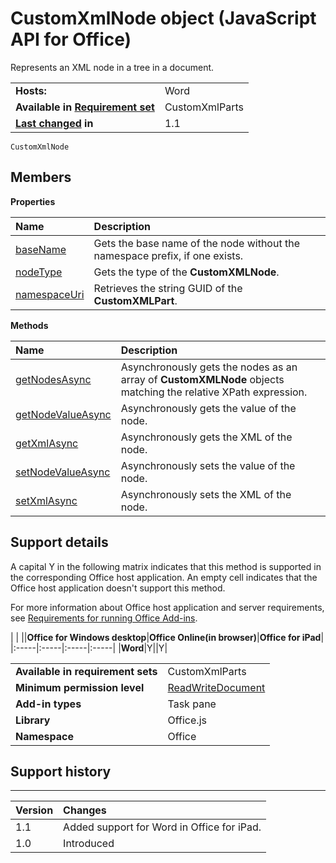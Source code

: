 
# CustomXmlNode object (JavaScript API for Office)
Represents an XML node in a tree in a document.

|||
|:-----|:-----|
|**Hosts:**|Word|
|**Available in [Requirement set](http://msdn.microsoft.com/library/6b6702f2-b0a5-46ab-a356-8dda897ca8ae%28Office.15%29.aspx)**|CustomXmlParts|
|**[Last changed](#bk_history) in**|1.1|

```
CustomXmlNode
```


## Members


**Properties**


|**Name**|**Description**|
|:-----|:-----|
|[baseName](../reference/shared/customxmlnode-object/basename-property.md)|Gets the base name of the node without the namespace prefix, if one exists.|
|[nodeType](../reference/shared/customxmlnode-object/nodetype-property.md)|Gets the type of the  **CustomXMLNode**.|
|[namespaceUri](../reference/shared/customxmlnode-object/namespaceuri-property.md)|Retrieves the string GUID of the  **CustomXMLPart**.|

**Methods**


|**Name**|**Description**|
|:-----|:-----|
|[getNodesAsync](../reference/shared/customxmlnode-object/getnodesasync-method.md)|Asynchronously gets the nodes as an array of  **CustomXMLNode** objects matching the relative XPath expression.|
|[getNodeValueAsync](../reference/shared/customxmlnode-object/getnodevalueasync-method.md)|Asynchronously gets the value of the node.|
|[getXmlAsync](../reference/shared/customxmlnode-object/getxmlasync-method.md)|Asynchronously gets the XML of the node.|
|[setNodeValueAsync](../reference/shared/customxmlnode-object/setnodevalueasync-method.md)|Asynchronously sets the value of the node.|
|[setXmlAsync](../reference/shared/customxmlnode-object/setxmlasync-method.md)|Asynchronously sets the XML of the node.|

## Support details
<a name="bk_support"> </a>

A capital Y in the following matrix indicates that this method is supported in the corresponding Office host application. An empty cell indicates that the Office host application doesn't support this method.

For more information about Office host application and server requirements, see [Requirements for running Office Add-ins](http://msdn.microsoft.com/library/67340567-bb9a-498c-96d3-3f52f28c16bc%28Office.15%29.aspx).


|
|
||**Office for Windows desktop**|**Office Online(in browser)**|**Office for iPad**|
|:-----|:-----|:-----|:-----|
|**Word**|Y||Y|

|||
|:-----|:-----|
|**Available in requirement sets**|CustomXmlParts|
|**Minimum permission level**|[ReadWriteDocument](http://msdn.microsoft.com/library/da2efadc-4ebf-45fe-be39-397ac1eb1dbd%28Office.15%29.aspx)|
|**Add-in types**|Task pane|
|**Library**|Office.js|
|**Namespace**|Office|

## Support history
<a name="bk_history"> </a>


****


|**Version**|**Changes**|
|:-----|:-----|
|1.1|Added support for Word in Office for iPad.|
|1.0|Introduced|
